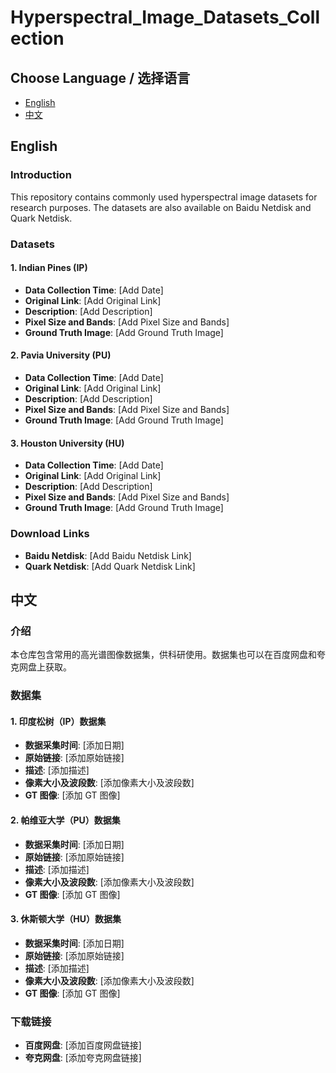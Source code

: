 # Hyperspectral_Image_Datasets_Collection

## Choose Language / 选择语言
- [English](#english)
- [中文](#中文)

## English
### Introduction
This repository contains commonly used hyperspectral image datasets for research purposes. The datasets are also available on Baidu Netdisk and Quark Netdisk.

### Datasets
#### 1. Indian Pines (IP)
- **Data Collection Time**: [Add Date]
- **Original Link**: [Add Original Link]
- **Description**: [Add Description]
- **Pixel Size and Bands**: [Add Pixel Size and Bands]
- **Ground Truth Image**: [Add Ground Truth Image]

#### 2. Pavia University (PU)
- **Data Collection Time**: [Add Date]
- **Original Link**: [Add Original Link]
- **Description**: [Add Description]
- **Pixel Size and Bands**: [Add Pixel Size and Bands]
- **Ground Truth Image**: [Add Ground Truth Image]

#### 3. Houston University (HU)
- **Data Collection Time**: [Add Date]
- **Original Link**: [Add Original Link]
- **Description**: [Add Description]
- **Pixel Size and Bands**: [Add Pixel Size and Bands]
- **Ground Truth Image**: [Add Ground Truth Image]

### Download Links
- **Baidu Netdisk**: [Add Baidu Netdisk Link]
- **Quark Netdisk**: [Add Quark Netdisk Link]

## 中文
### 介绍
本仓库包含常用的高光谱图像数据集，供科研使用。数据集也可以在百度网盘和夸克网盘上获取。

### 数据集
#### 1. 印度松树（IP）数据集
- **数据采集时间**: [添加日期]
- **原始链接**: [添加原始链接]
- **描述**: [添加描述]
- **像素大小及波段数**: [添加像素大小及波段数]
- **GT 图像**: [添加 GT 图像]

#### 2. 帕维亚大学（PU）数据集
- **数据采集时间**: [添加日期]
- **原始链接**: [添加原始链接]
- **描述**: [添加描述]
- **像素大小及波段数**: [添加像素大小及波段数]
- **GT 图像**: [添加 GT 图像]

#### 3. 休斯顿大学（HU）数据集
- **数据采集时间**: [添加日期]
- **原始链接**: [添加原始链接]
- **描述**: [添加描述]
- **像素大小及波段数**: [添加像素大小及波段数]
- **GT 图像**: [添加 GT 图像]

### 下载链接
- **百度网盘**: [添加百度网盘链接]
- **夸克网盘**: [添加夸克网盘链接]
